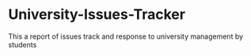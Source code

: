 # University-Issues-Tracker
This a report of issues track and response to university management by students
